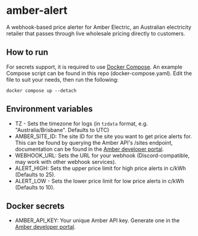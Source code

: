 # amber-alert

A webhook-based price alerter for Amber Electric, an Australian electricity retailer that passes through live wholesale pricing directly to customers.

## How to run

For secrets support, it is required to use [Docker Compose](https://docs.docker.com/compose/). An example Compose script can be found in this repo (docker-compose.yaml). Edit the file to suit your needs, then run the following:

```Shell
docker compose up --detach
```

## Environment variables

- TZ - Sets the timezone for logs (in `tzdata` format, e.g. "Australia/Brisbane". Defaults to UTC)
- AMBER_SITE_ID: The site ID for the site you want to get price alerts for. This can be found by querying the Amber API's /sites endpoint, documentation can be found in the [Amber developer portal](https://app.amber.com.au/developers).
- WEBHOOK_URL: Sets the URL for your webhook (Discord-compatible, may work with other webhook services).
- ALERT_HIGH: Sets the upper price limit for high price alerts in c/kWh (Defaults to 25).
- ALERT_LOW - Sets the lower price limit for low price alerts in c/kWh (Defaults to 10).

## Docker secrets

- AMBER_API_KEY: Your unique Amber API key. Generate one in the [Amber developer portal](https://app.amber.com.au/developers).
